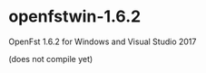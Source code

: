 openfstwin-1.6.2
================

OpenFst 1.6.2 for Windows and Visual Studio 2017

(does not compile yet)

